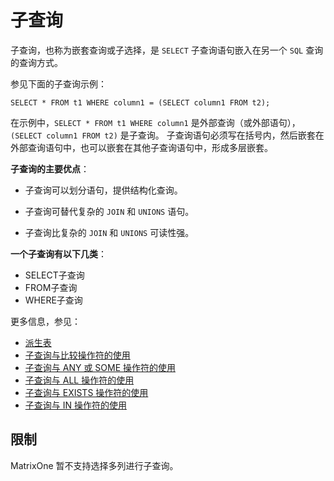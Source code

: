 # **子查询**

子查询，也称为嵌套查询或子选择，是 `SELECT` 子查询语句嵌入在另一个 `SQL` 查询的查询方式。

参见下面的子查询示例：

```
SELECT * FROM t1 WHERE column1 = (SELECT column1 FROM t2);
```

在示例中，`SELECT * FROM t1 WHERE column1` 是外部查询（或外部语句），`(SELECT column1 FROM t2)` 是子查询。 子查询语句必须写在括号内，然后嵌套在外部查询语句中，也可以嵌套在其他子查询语句中，形成多层嵌套。

**子查询的主要优点**：

- 子查询可以划分语句，提供结构化查询。

- 子查询可替代复杂的 `JOIN` 和 `UNIONS` 语句。

- 子查询比复杂的 `JOIN` 和 `UNIONS` 可读性强。

**一个子查询有以下几类**：

- SELECT子查询
- FROM子查询
- WHERE子查询

更多信息，参见：

- [派生表](subqueries/derived-tables.md)
- [子查询与比较操作符的使用](subqueries/comparisons-using-subqueries.md)
- [子查询与 ANY 或 SOME 操作符的使用](subqueries/subquery-with-any-some.md)
- [子查询与 ALL 操作符的使用](subqueries/subquery-with-all.md)
- [子查询与 EXISTS 操作符的使用](subqueries/subquery-with-exists.md)
- [子查询与 IN 操作符的使用](subqueries/subquery-with-in.md)

## **限制**

MatrixOne 暂不支持选择多列进行子查询。
